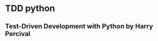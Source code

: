 TDD python
==========

Test-Driven Development with Python by Harry Percival
-----------------------------------------------------


